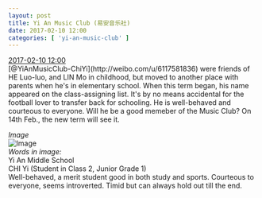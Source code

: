 ```yaml
---
layout: post
title: Yi An Music Club (易安音乐社)
date: 2017-02-10 12:00
categories: [ 'yi-an-music-club' ]
---
```


<div class="weibo-info">
  <a href="http://weibo.com/6094546964/EuRZQkOXt">2017-02-10 12:00</a>
</div>
[@YiAnMusicClub-ChiYi](http://weibo.com/u/6117581836) were friends of HE Luo-luo, and LIN Mo in childhood, but moved to another place with parents when he's in elementary school. When this term began, his name appeared on the class-assigning list. It's by no means accidental for the football lover to transfer back for schooling. He is well-behaved and courteous to everyone. Will he be a good memeber of the Music Club? On 14th Feb., the new term will see it.

<!-- more -->

*Image*  
![Image](https://wx2.sinaimg.cn/mw690/006Es64Agy1fck1sn8g4hj31kw1cq4qq.jpg)  
*Words in image:*  
Yi An Middle School  
CHI Yi (Student in Class 2, Junior Grade 1)  
Well-behaved, a merit student good in both study and sports. Courteous to everyone, seems introverted. Timid but can always hold out till the end.
